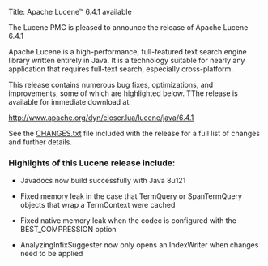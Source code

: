 Title: Apache Lucene™ 6.4.1 available

The Lucene PMC is pleased to announce the release of Apache Lucene 6.4.1

Apache Lucene is a high-performance, full-featured text search engine
library written entirely in Java. It is a technology suitable for nearly
any application that requires full-text search, especially cross-platform.

This release contains numerous bug fixes, optimizations, and
improvements, some of which are highlighted below.
TThe release is available for immediate download at:

  <http://www.apache.org/dyn/closer.lua/lucene/java/6.4.1>

See the [CHANGES.txt](/core/6_4_1/changes/Changes.html) file included with the
release for a full list of changes and further details.

### Highlights of this Lucene release include:

 * Javadocs now build successfully with Java 8u121

 * Fixed memory leak in the case that TermQuery or SpanTermQuery objects that wrap a TermContext were cached

 * Fixed native memory leak when the codec is configured with the BEST_COMPRESSION option

 * AnalyzingInfixSuggester now only opens an IndexWriter when changes need to be applied

